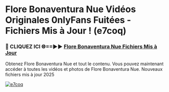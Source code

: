 # Flore Bonaventura Nue Vidéos Originales 0nlyFans Fuitées - Fichiers Mis à Jour ! (e7coq)

<h3>🔴 CLIQUEZ ICI 🌐==►► <a href="https://tinyurl.com/2pmr4ezf" rel="nofollow">Flore Bonaventura Nue Fichiers Mis à Jour</a></h3>

Obtenez Flore Bonaventura Nue et tout le contenu. Vous pouvez maintenant accéder à toutes les vidéos et photos de Flore Bonaventura Nue. Nouveaux fichiers mis à jour 2025

[![e7coq](https://i.imgur.com/6SNvagu.gif)](https://tinyurl.com/2pmr4ezf)
